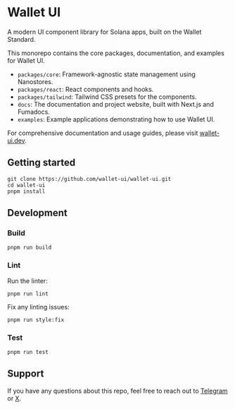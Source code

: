 # Wallet UI

A modern UI component library for Solana apps, built on the Wallet Standard.

This monorepo contains the core packages, documentation, and examples for Wallet UI.

- `packages/core`: Framework-agnostic state management using Nanostores.
- `packages/react`: React components and hooks.
- `packages/tailwind`: Tailwind CSS presets for the components.
- `docs`: The documentation and project website, built with Next.js and Fumadocs.
- `examples`: Example applications demonstrating how to use Wallet UI.

For comprehensive documentation and usage guides, please visit [wallet-ui.dev](https://wallet-ui.dev).

## Getting started

```shell
git clone https://github.com/wallet-ui/wallet-ui.git
cd wallet-ui
pnpm install
```

## Development

### Build

```shell
pnpm run build
```

### Lint

Run the linter:

```shell
pnpm run lint
```

Fix any linting issues:

```shell
pnpm run style:fix
```

### Test

```shell
pnpm run test
```

## Support

If you have any questions about this repo, feel free to reach out to [Telegram](https://t.me/beemandev)
or [X](https://x.com/beeman_nl).
